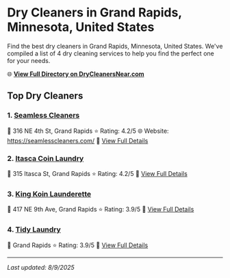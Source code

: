 # Dry Cleaners in Grand Rapids, Minnesota, United States

Find the best dry cleaners in Grand Rapids, Minnesota, United States. We've compiled a list of 4 dry cleaning services to help you find the perfect one for your needs.

🌐 **[View Full Directory on DryCleanersNear.com](https://drycleanersnear.com/city/US/Minnesota/Grand%20Rapids)**

## Top Dry Cleaners

### 1. [Seamless Cleaners](https://drycleanersnear.com/dryCleaner/68882b22b8187460e0c66252/seamless-cleaners)
📍 316 NE 4th St, Grand Rapids
⭐ Rating: 4.2/5
🌐 Website: https://seamlesscleaners.com/
🔗 [View Full Details](https://drycleanersnear.com/dryCleaner/68882b22b8187460e0c66252/seamless-cleaners)

### 2. [Itasca Coin Laundry](https://drycleanersnear.com/dryCleaner/68882b24b8187460e0c66290/itasca-coin-laundry)
📍 315 Itasca St, Grand Rapids
⭐ Rating: 4.2/5
🔗 [View Full Details](https://drycleanersnear.com/dryCleaner/68882b24b8187460e0c66290/itasca-coin-laundry)

### 3. [King Koin Launderette](https://drycleanersnear.com/dryCleaner/68882b23b8187460e0c6626f/king-koin-launderette)
📍 417 NE 9th Ave, Grand Rapids
⭐ Rating: 3.9/5
🔗 [View Full Details](https://drycleanersnear.com/dryCleaner/68882b23b8187460e0c6626f/king-koin-launderette)

### 4. [Tidy Laundry](https://drycleanersnear.com/dryCleaner/68882b24b8187460e0c662a5/tidy-laundry)
📍 Grand Rapids
⭐ Rating: 3.9/5
🔗 [View Full Details](https://drycleanersnear.com/dryCleaner/68882b24b8187460e0c662a5/tidy-laundry)


---

*Last updated: 8/9/2025*
